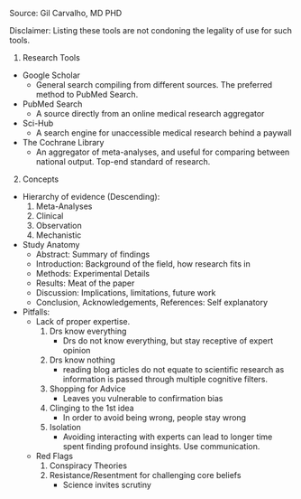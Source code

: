

Source: Gil Carvalho, MD PHD

Disclaimer: Listing these tools are not condoning the legality of use for such tools.

1. Research Tools
- Google Scholar
    - General search compiling from different sources. The preferred method to PubMed Search.
- PubMed Search
    - A source directly from an online medical research aggregator 
- Sci-Hub
    - A search engine for unaccessible medical research behind a paywall
- The Cochrane Library
    - An aggregator of meta-analyses, and useful for comparing between national output. Top-end standard of research. 

2. Concepts
- Hierarchy of evidence (Descending):
    1. Meta-Analyses
    2. Clinical
    3. Observation
    4. Mechanistic
- Study Anatomy
    - Abstract: Summary of findings
    - Introduction: Background of the field, how research fits in
    - Methods: Experimental Details
    - Results: Meat of the paper
    - Discussion: Implications, limitations, future work
    - Conclusion, Acknowledgements, References: Self explanatory
- Pitfalls:
    - Lack of proper expertise. 
        1. Drs know everything
            - Drs do not know everything, but stay receptive of expert opinion
        2. Drs know nothing
            - reading blog articles do not equate to scientific research as information is passed through multiple cognitive filters. 
        3. Shopping for Advice
            - Leaves you vulnerable to confirmation bias
        4. Clinging to the 1st idea
            - In order to avoid being wrong, people stay wrong
        5. Isolation
            - Avoiding interacting with experts can lead to longer time spent finding profound insights. Use communication.
    - Red Flags
        1. Conspiracy Theories
        2. Resistance/Resentment for challenging core beliefs
            - Science invites scrutiny

